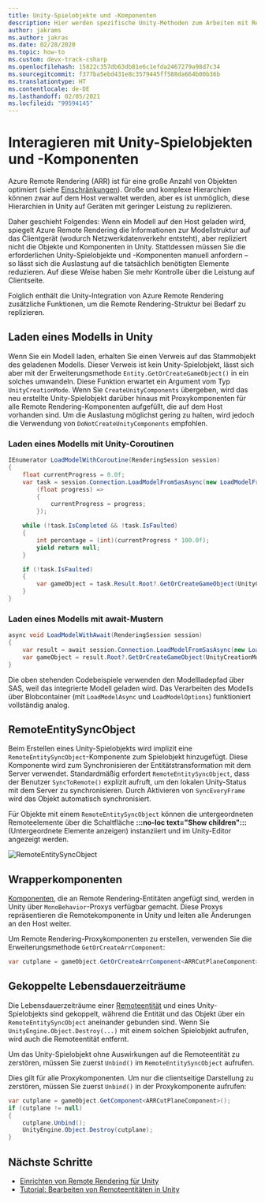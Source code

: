 ```yaml
---
title: Unity-Spielobjekte und -Komponenten
description: Hier werden spezifische Unity-Methoden zum Arbeiten mit Remote Rendering-Entitäten und -Komponenten beschrieben.
author: jakrams
ms.author: jakras
ms.date: 02/28/2020
ms.topic: how-to
ms.custom: devx-track-csharp
ms.openlocfilehash: 15822c357db63db81e6c1efda2467279a98d7c34
ms.sourcegitcommit: f377ba5ebd431e8c3579445ff588da664b00b36b
ms.translationtype: HT
ms.contentlocale: de-DE
ms.lasthandoff: 02/05/2021
ms.locfileid: "99594145"
---
```

# <a name="interact-with-unity-game-objects-and-components"></a>Interagieren mit Unity-Spielobjekten und -Komponenten

Azure Remote Rendering (ARR) ist für eine große Anzahl von Objekten optimiert (siehe [Einschränkungen](../../reference/limits.md)). Große und komplexe Hierarchien können zwar auf dem Host verwaltet werden, aber es ist unmöglich, diese Hierarchien in Unity auf Geräten mit geringer Leistung zu replizieren.

Daher geschieht Folgendes: Wenn ein Modell auf den Host geladen wird, spiegelt Azure Remote Rendering die Informationen zur Modellstruktur auf das Clientgerät (wodurch Netzwerkdatenverkehr entsteht), aber repliziert nicht die Objekte und Komponenten in Unity. Stattdessen müssen Sie die erforderlichen Unity-Spielobjekte und -Komponenten manuell anfordern – so lässt sich die Auslastung auf die tatsächlich benötigten Elemente reduzieren. Auf diese Weise haben Sie mehr Kontrolle über die Leistung auf Clientseite.

Folglich enthält die Unity-Integration von Azure Remote Rendering zusätzliche Funktionen, um die Remote Rendering-Struktur bei Bedarf zu replizieren.

## <a name="load-a-model-in-unity"></a>Laden eines Modells in Unity

Wenn Sie ein Modell laden, erhalten Sie einen Verweis auf das Stammobjekt des geladenen Modells. Dieser Verweis ist kein Unity-Spielobjekt, lässt sich aber mit der Erweiterungsmethode `Entity.GetOrCreateGameObject()` in ein solches umwandeln. Diese Funktion erwartet ein Argument vom Typ `UnityCreationMode`. Wenn Sie `CreateUnityComponents` übergeben, wird das neu erstellte Unity-Spielobjekt darüber hinaus mit Proxykomponenten für alle Remote Rendering-Komponenten aufgefüllt, die auf dem Host vorhanden sind. Um die Auslastung möglichst gering zu halten, wird jedoch die Verwendung von `DoNotCreateUnityComponents` empfohlen.

### <a name="load-model-with-unity-coroutines"></a>Laden eines Modells mit Unity-Coroutinen

```cs
IEnumerator LoadModelWithCoroutine(RenderingSession session)
{
    float currentProgress = 0.0f;
    var task = session.Connection.LoadModelFromSasAsync(new LoadModelFromSasOptions("builtin://Engine"),
        (float progress) =>
        {
            currentProgress = progress;
        });

    while (!task.IsCompleted && !task.IsFaulted)
    {
        int percentage = (int)(currentProgress * 100.0f);
        yield return null;
    }

    if (!task.IsFaulted)
    {
        var gameObject = task.Result.Root?.GetOrCreateGameObject(UnityCreationMode.DoNotCreateUnityComponents);
    }
}
```

### <a name="load-model-with-await-pattern"></a>Laden eines Modells mit await-Mustern

```cs
async void LoadModelWithAwait(RenderingSession session)
{
    var result = await session.Connection.LoadModelFromSasAsync(new LoadModelFromSasOptions("builtin://Engine"), null);
    var gameObject = result.Root?.GetOrCreateGameObject(UnityCreationMode.DoNotCreateUnityComponents);
}
```

Die oben stehenden Codebeispiele verwenden den Modellladepfad über SAS, weil das integrierte Modell geladen wird. Das Verarbeiten des Modells über Blobcontainer (mit `LoadModelAsync` und `LoadModelOptions`) funktioniert vollständig analog.

## <a name="remoteentitysyncobject"></a>RemoteEntitySyncObject

Beim Erstellen eines Unity-Spielobjekts wird implizit eine `RemoteEntitySyncObject`-Komponente zum Spielobjekt hinzugefügt. Diese Komponente wird zum Synchronisieren der Entitätstransformation mit dem Server verwendet. Standardmäßig erfordert `RemoteEntitySyncObject`, dass der Benutzer `SyncToRemote()` explizit aufruft, um den lokalen Unity-Status mit dem Server zu synchronisieren. Durch Aktivieren von `SyncEveryFrame` wird das Objekt automatisch synchronisiert.

Für Objekte mit einem `RemoteEntitySyncObject` können die untergeordneten Remoteelemente über die Schaltfläche **:::no-loc text="Show children":::** (Untergeordnete Elemente anzeigen) instanziiert und im Unity-Editor angezeigt werden.

![RemoteEntitySyncObject](media/remote-entity-sync-object.png)

## <a name="wrapper-components"></a>Wrapperkomponenten

[Komponenten](../../concepts/components.md), die an Remote Rendering-Entitäten angefügt sind, werden in Unity über `MonoBehavior`-Proxys verfügbar gemacht. Diese Proxys repräsentieren die Remotekomponente in Unity und leiten alle Änderungen an den Host weiter.

Um Remote Rendering-Proxykomponenten zu erstellen, verwenden Sie die Erweiterungsmethode `GetOrCreateArrComponent`:

```cs
var cutplane = gameObject.GetOrCreateArrComponent<ARRCutPlaneComponent>(RemoteManagerUnity.CurrentSession);
```

## <a name="coupled-lifetimes"></a>Gekoppelte Lebensdauerzeiträume

Die Lebensdauerzeiträume einer [Remoteentität](../../concepts/entities.md) und eines Unity-Spielobjekts sind gekoppelt, während die Entität und das Objekt über ein `RemoteEntitySyncObject` aneinander gebunden sind. Wenn Sie `UnityEngine.Object.Destroy(...)` mit einem solchen Spielobjekt aufrufen, wird auch die Remoteentität entfernt.

Um das Unity-Spielobjekt ohne Auswirkungen auf die Remoteentität zu zerstören, müssen Sie zuerst `Unbind()` im `RemoteEntitySyncObject` aufrufen.

Dies gilt für alle Proxykomponenten. Um nur die clientseitige Darstellung zu zerstören, müssen Sie zuerst `Unbind()` in der Proxykomponente aufrufen:

```cs
var cutplane = gameObject.GetComponent<ARRCutPlaneComponent>();
if (cutplane != null)
{
    cutplane.Unbind();
    UnityEngine.Object.Destroy(cutplane);
}
```

## <a name="next-steps"></a>Nächste Schritte

* [Einrichten von Remote Rendering für Unity](unity-setup.md)
* [Tutorial: Bearbeiten von Remoteentitäten in Unity](../../tutorials/unity/manipulate-models/manipulate-models.md)
